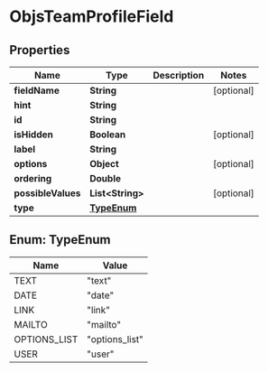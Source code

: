 

# ObjsTeamProfileField


## Properties

| Name | Type | Description | Notes |
|------------ | ------------- | ------------- | -------------|
|**fieldName** | **String** |  |  [optional] |
|**hint** | **String** |  |  |
|**id** | **String** |  |  |
|**isHidden** | **Boolean** |  |  [optional] |
|**label** | **String** |  |  |
|**options** | **Object** |  |  [optional] |
|**ordering** | **Double** |  |  |
|**possibleValues** | **List&lt;String&gt;** |  |  [optional] |
|**type** | [**TypeEnum**](#TypeEnum) |  |  |



## Enum: TypeEnum

| Name | Value |
|---- | -----|
| TEXT | &quot;text&quot; |
| DATE | &quot;date&quot; |
| LINK | &quot;link&quot; |
| MAILTO | &quot;mailto&quot; |
| OPTIONS_LIST | &quot;options_list&quot; |
| USER | &quot;user&quot; |



